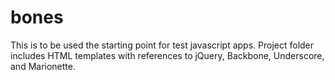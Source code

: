 bones
=====

This is to be used the starting point for test javascript apps. Project folder includes HTML templates with references to jQuery, Backbone, Underscore, and Marionette.

